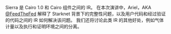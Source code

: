 Sierra 是 Cairo 1.0 和 Cairo 组件之间的 IR。 在本次演讲中，Ariel，AKA [@FeedTheFed](https://twitter.com/FeedTheFed) 解释了 Starknet 背景下的完整性问题，以及用户代码和经过验证的代码之间的 IR 如何解决该问题。 我们还将讨论此类 IR 的其他好处，例如气体计量以及执行和证明环境之间的分离。